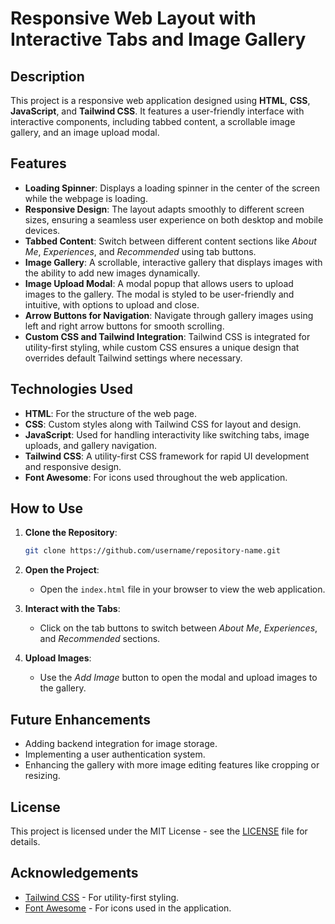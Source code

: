 # Responsive Web Layout with Interactive Tabs and Image Gallery

## Description

This project is a responsive web application designed using **HTML**, **CSS**, **JavaScript**, and **Tailwind CSS**. It features a user-friendly interface with interactive components, including tabbed content, a scrollable image gallery, and an image upload modal.

## Features

- **Loading Spinner**: Displays a loading spinner in the center of the screen while the webpage is loading.
- **Responsive Design**: The layout adapts smoothly to different screen sizes, ensuring a seamless user experience on both desktop and mobile devices.
- **Tabbed Content**: Switch between different content sections like *About Me*, *Experiences*, and *Recommended* using tab buttons.
- **Image Gallery**: A scrollable, interactive gallery that displays images with the ability to add new images dynamically.
- **Image Upload Modal**: A modal popup that allows users to upload images to the gallery. The modal is styled to be user-friendly and intuitive, with options to upload and close.
- **Arrow Buttons for Navigation**: Navigate through gallery images using left and right arrow buttons for smooth scrolling.
- **Custom CSS and Tailwind Integration**: Tailwind CSS is integrated for utility-first styling, while custom CSS ensures a unique design that overrides default Tailwind settings where necessary.

## Technologies Used

- **HTML**: For the structure of the web page.
- **CSS**: Custom styles along with Tailwind CSS for layout and design.
- **JavaScript**: Used for handling interactivity like switching tabs, image uploads, and gallery navigation.
- **Tailwind CSS**: A utility-first CSS framework for rapid UI development and responsive design.
- **Font Awesome**: For icons used throughout the web application.

## How to Use

1. **Clone the Repository**:
   ```bash
   git clone https://github.com/username/repository-name.git
   
2. **Open the Project**: 
   - Open the `index.html` file in your browser to view the web application.

3. **Interact with the Tabs**: 
   - Click on the tab buttons to switch between *About Me*, *Experiences*, and *Recommended* sections.

4. **Upload Images**: 
   - Use the *Add Image* button to open the modal and upload images to the gallery.

## Future Enhancements

- Adding backend integration for image storage.
- Implementing a user authentication system.
- Enhancing the gallery with more image editing features like cropping or resizing.

## License

This project is licensed under the MIT License - see the [LICENSE](LICENSE) file for details.

## Acknowledgements

- [Tailwind CSS](https://tailwindcss.com/) - For utility-first styling.
- [Font Awesome](https://fontawesome.com/) - For icons used in the application.



